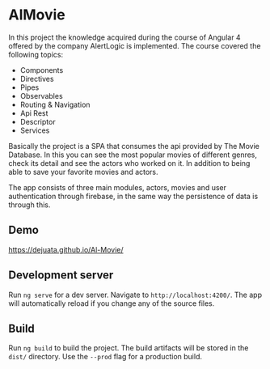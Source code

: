 # AlMovie

In this project the knowledge acquired during the course of Angular 4 offered by the company AlertLogic is implemented.
The course covered the following topics:

- Components
- Directives
- Pipes
- Observables
- Routing & Navigation
- Api Rest
- Descriptor
- Services


Basically the project is a SPA that consumes the api provided by The Movie Database. In this you can see the most popular movies of different genres, check its detail and see the actors who worked on it. In addition to being able to save your favorite movies and actors.

The app consists of three main modules, actors, movies and user authentication through firebase, in the same way the persistence of data is through this.

## Demo

https://dejuata.github.io/Al-Movie/

## Development server

Run `ng serve` for a dev server. Navigate to `http://localhost:4200/`. The app will automatically reload if you change any of the source files.

## Build

Run `ng build` to build the project. The build artifacts will be stored in the `dist/` directory. Use the `--prod` flag for a production build.


